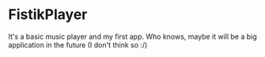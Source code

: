 # FistikPlayer
It's a basic music player and my first app. Who knows, maybe it will be a big application in the future (I don't think so :/)
